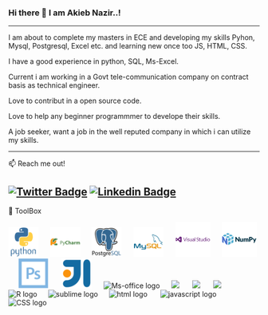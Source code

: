 ### Hi there 👋 I am Akieb Nazir..!
---
I am about to complete my masters in ECE and developing my skills Pyhon, Mysql, Postgresql, Excel etc. and learning new once too JS, HTML, CSS.

I have a good experience in python, SQL, Ms-Excel.

Current i am working in a  Govt tele-communication company on contract basis as technical engineer.

Love to contribut in a open source code.

Love to help any beginner programmmer to develope their skills. 

A job seeker, want a job in the well reputed company in which i can utilize my skills. 

---
:mailbox: Reach me out!

[![Twitter Badge](https://img.shields.io/badge/-@NjasmAkieb-1ca0f1?style=flat&labelColor=1ca0f1&logo=twitter&logoColor=white&link=https://twitter.com/NjasmAkieb)](https://twitter.com/NjasmAkieb) [![Linkedin Badge](https://img.shields.io/badge/-AkiebNazir-0e76a8?style=flat&labelColor=0e76a8&logo=linkedin&logoColor=white)](https://www.linkedin.com/in/Njasm-786)
---

🧰 ToolBox

<img src = "https://github.com/devicons/devicon/blob/master/icons/python/python-original-wordmark.svg" alt = "python logo" width = "60" height = "60" />&nbsp; &nbsp; &nbsp; <img src = "https://github.com/devicons/devicon/blob/master/icons/pycharm/pycharm-original-wordmark.svg" alt = "pycharm logo" width = "60" height = "60"/>&nbsp; &nbsp; &nbsp; <img src = "https://github.com/devicons/devicon/blob/master/icons/postgresql/postgresql-original-wordmark.svg" alt = "postgreSql logo" width = "60" height = "60"/>&nbsp; &nbsp; &nbsp;
<img src = "https://github.com/devicons/devicon/blob/master/icons/mysql/mysql-original-wordmark.svg" alt = "mySql logo" width = "60" height = "60"/> &nbsp; &nbsp; &nbsp;<img src = "https://github.com/devicons/devicon/blob/master/icons/visualstudio/visualstudio-plain-wordmark.svg" alt = "VsCode logo" width = "70" height = "70"/>&nbsp; &nbsp; &nbsp; <img src = "https://github.com/devicons/devicon/blob/master/icons/numpy/numpy-original-wordmark.svg" alt = "Numpy logo" width = "70" height = "70"/> &nbsp; &nbsp; &nbsp;<img src = "https://github.com/devicons/devicon/blob/master/icons/photoshop/photoshop-line.svg" alt = "PhotoShop logo" width = "60" height = "60"/> &nbsp; &nbsp; &nbsp;
<img src = "https://github.com/devicons/devicon/blob/master/icons/intellij/intellij-original.svg" alt = "intellij logo" width = "60" height = "60"/>&nbsp; &nbsp; &nbsp;
<img src="https://img.icons8.com/fluency/48/000000/microsoft-office-2019.png" alt = "Ms-office logo" width = "50" height = "50"/>&nbsp; &nbsp; &nbsp;
<img src="https://img.icons8.com/color/48/000000/tableau-software.png"/> &ensp; &ensp; <img src="https://img.icons8.com/color/48/000000/microsoft-excel-2019--v1.png"/> &ensp; &ensp;
<img src="https://img.icons8.com/color/48/000000/azure-1.png"/>&ensp; &ensp; <img src ="https://cdn.worldvectorlogo.com/logos/r-lang.svg" alt = "R logo" width = "60" height = "60"/>&ensp; &ensp; <img src = "https://cdn.worldvectorlogo.com/logos/sublime-text.svg" alt = "sublime logo" width = "60" height = "60" />&ensp; &ensp;
<img src = "https://cdn.worldvectorlogo.com/logos/html-1.svg" alt = "html logo" width = "50" height = "50"/> &ensp; &ensp;
<img src = "https://cdn.worldvectorlogo.com/logos/javascript-1.svg" alt = "javascript logo" width = "50" height = "50"/> &ensp; &ensp;
<img src = "https://cdn.worldvectorlogo.com/logos/css-3.svg" alt = "CSS logo" width = "60" height = "60"/> 







<!--
**AkiebNazir/AkiebNazir** is a ✨ _special_ ✨ repository because its `README.md` (this file) appears on your GitHub profile.

Here are some ideas to get you started:

- 🔭 I’m currently working on ...
- 🌱 I’m currently learning ...
- 👯 I’m looking to collaborate on ...
- 🤔 I’m looking for help with ...
- 💬 Ask me about ...
- 📫 How to reach me: ...
- 😄 Pronouns: ...
- ⚡ Fun fact: ...
-->

